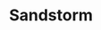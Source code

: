 ---
layout: music
category: music
title: Sandstorm
short: sandstorm
aif: "/music/AAGreene_Sandstorm.aif"
mp3: "/music/AAGreene_Sandstorm.mp3"
ogg: "/music/AAGreene_Sandstorm.ogg"
---